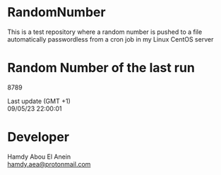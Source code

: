 # RandomNumber    
This is a test repository where a random number is pushed to a file automatically passwordless from a cron job in my Linux CentOS server    
# Random Number of the last run   
8789
      
Last update (GMT +1)    
09/05/23 22:00:01
# Developer    
Hamdy Abou El Anein   
hamdy.aea@protonmail.com
